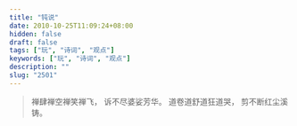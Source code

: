 ```yaml
---
title: "钝说"
date: 2010-10-25T11:09:24+08:00
hidden: false
draft: false
tags: ["玩", "诗词", "观点"]
keywords: ["玩", "诗词", "观点"]
description: ""
slug: "2501"
---
```


> 禅肆禅空禅笑禅飞，
> 诉不尽婆娑芳华。
> 道卷道舒道狂道哭，
> 剪不断红尘溪铸。
<!--more-->